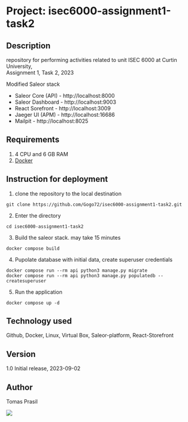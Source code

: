 # Project: isec6000-assignment1-task2 

## Description
repository for performing activities related to unit ISEC 6000 at Curtin University,  
Assignment 1, Task 2, 2023  

Modified Saleor stack
- Saleor Core (API) - http://localhost:8000
- Saleor Dashboard - http://localhost:9003
- React Sorefront - http://localhost:3009
- Jaeger UI (APM) - http://localhost:16686
- Mailpit - http://localhost:8025

## Requirements
1. 4 CPU and 6 GB RAM
2. [Docker](https://docs.docker.com/install/)

## Instruction for deployment
1. clone the repository to the local destination
```
git clone https://github.com/Gogo72/isec6000-assignment1-task2.git
```

2. Enter the directory
```shell
cd isec6000-assignment1-task2
```

3. Build the saleor stack. may take 15 minutes
```shell
docker compose build
```

4. Pupolate database with initial data, create superuser credentials
 ```shell
docker compose run --rm api python3 manage.py migrate
docker compose run --rm api python3 manage.py populatedb --createsuperuser
```

5. Run the application
```shell
docker compose up -d
```

## Technology used
Github, Docker, Linux, Virtual Box, Saleor-platform, React-Storefront

## Version
1.0 Initial release, 2023-09-02

## Author
Tomas Prasil

![](https://komarev.com/ghpvc/?username=Gogo72&color=yellow)
